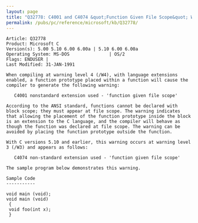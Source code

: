 ```yaml
---
layout: page
title: "Q32778: C4001 and C4074 &quot;Function Given File Scope&quot; Warnings"
permalink: /pubs/pc/reference/microsoft/kb/Q32778/
---
```


	Article: Q32778
	Product: Microsoft C
	Version(s): 5.00 5.10 6.00 6.00a | 5.10 6.00 6.00a
	Operating System: MS-DOS               | OS/2
	Flags: ENDUSER |
	Last Modified: 31-JAN-1991
	
	When compiling at warning level 4 (/W4), with language extensions
	enabled, a function prototype placed within a function will cause the
	compiler to generate the following warning:
	
	   C4001 nonstandard extension used - 'function given file scope'
	
	According to the ANSI standard, functions cannot be declared with
	block scope; they must appear at file scope. The warning indicates
	that allowing the placement of the function prototype inside the block
	is an extension to the C language, and the compiler will behave as
	though the function was declared at file scope. The warning can be
	avoided by placing the function prototype outside the function.
	
	With C versions 5.10 and earlier, this warning occurs at warning level
	3 (/W3) and appears as follows:
	
	   C4074 non-standard extension used - 'function given file scope'
	
	The sample program below demonstrates this warning.
	
	Sample Code
	-----------
	
	void main (void);
	void main (void)
	 {
	 void foo(int x);
	 }
